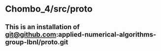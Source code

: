 # Chombo_4/src/proto

## This is an installation of git@github.com:applied-numerical-algorithms-group-lbnl/proto.git

